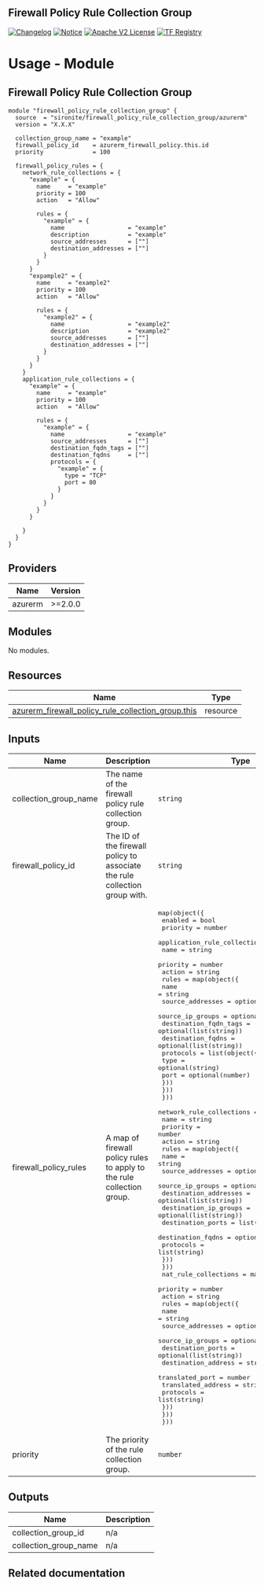 <!-- BEGIN_TF_DOCS -->
 ## Firewall Policy Rule Collection Group
[![Changelog](https://img.shields.io/badge/changelog-release-green.svg)](https://github.com/sironite/terraform-azurerm-firewall_policy_rule_collection_group/releases/latest) [![Notice](https://img.shields.io/badge/notice-copyright-yellow.svg)](NOTICE) [![Apache V2 License](https://img.shields.io/badge/license-Apache%20V2-orange.svg)](LICENSE) [![TF Registry](https://img.shields.io/badge/terraform-registry-blue.svg)](https://registry.terraform.io/providers/hashicorp/azurerm/latest/docs/resources/firewall_policy_rule_collection_group)

# Usage - Module

##  Firewall Policy Rule Collection Group

```hcl
module "firewall_policy_rule_collection_group" {
  source  = "sironite/firewall_policy_rule_collection_group/azurerm"
  version = "X.X.X"

  collection_group_name = "example"
  firewall_policy_id    = azurerm_firewall_policy.this.id
  priority              = 100

  firewall_policy_rules = {
    network_rule_collections = {
      "example" = {
        name     = "example"
        priority = 100
        action   = "Allow"

        rules = {
          "example" = {
            name                  = "example"
            description           = "example"
            source_addresses      = [""]
            destination_addresses = [""]
          }
        }
      }
      "expample2" = {
        name     = "example2"
        priority = 100
        action   = "Allow"

        rules = {
          "example2" = {
            name                  = "example2"
            description           = "example2"
            source_addresses      = [""]
            destination_addresses = [""]
          }
        }
      }
    }
    application_rule_collections = {
      "example" = {
        name     = "example"
        priority = 100
        action   = "Allow"

        rules = {
          "example" = {
            name                  = "example"
            source_addresses      = [""]
            destination_fqdn_tags = [""]
            destination_fqdns     = [""]
            protocols = {
              "example" = {
                type = "TCP"
                port = 80
              }
            }
          }
        }
      }

    }
  }
}
```


## Providers

| Name | Version |
|------|---------|
| azurerm | >=2.0.0 |

## Modules

No modules.

## Resources

| Name | Type |
|------|------|
| [azurerm_firewall_policy_rule_collection_group.this](https://registry.terraform.io/providers/hashicorp/azurerm/latest/docs/resources/firewall_policy_rule_collection_group) | resource |

## Inputs

| Name | Description | Type | Required |
|------|-------------|------|:--------:|
| collection\_group\_name | The name of the firewall policy rule collection group. | `string` | yes |
| firewall\_policy\_id | The ID of the firewall policy to associate the rule collection group with. | `string` | yes |
| firewall\_policy\_rules | A map of firewall policy rules to apply to the rule collection group. | <pre>map(object({<br>    enabled  = bool<br>    priority = number<br>    application_rule_collections = map(object({<br>      name     = string<br>      priority = number<br>      action   = string<br>      rules = map(object({<br>        name                  = string<br>        source_addresses      = optional(list(string))<br>        source_ip_groups      = optional(list(string))<br>        destination_fqdn_tags = optional(list(string))<br>        destination_fqdns     = optional(list(string))<br>        protocols = list(object({<br>          type = optional(string)<br>          port = optional(number)<br>        }))<br>      }))<br>    }))<br>    network_rule_collections = map(object({<br>      name     = string<br>      priority = number<br>      action   = string<br>      rules = map(object({<br>        name                  = string<br>        source_addresses      = optional(list(string))<br>        source_ip_groups      = optional(list(string))<br>        destination_addresses = optional(list(string))<br>        destination_ip_groups = optional(list(string))<br>        destination_ports     = list(string)<br>        destination_fqdns     = optional(list(string))<br>        protocols             = list(string)<br>      }))<br>    }))<br>    nat_rule_collections = map(object({<br>      priority = number<br>      action   = string<br>      rules = map(object({<br>        name                = string<br>        source_addresses    = optional(list(string))<br>        source_ip_groups    = optional(list(string))<br>        destination_ports   = optional(list(string))<br>        destination_address = string<br>        translated_port     = number<br>        translated_address  = string<br>        protocols           = list(string)<br>      }))<br>    }))<br>  }))</pre> | yes |
| priority | The priority of the rule collection group. | `number` | yes |

## Outputs

| Name | Description |
|------|-------------|
| collection\_group\_id | n/a |
| collection\_group\_name | n/a |

## Related documentation
<!-- END_TF_DOCS -->